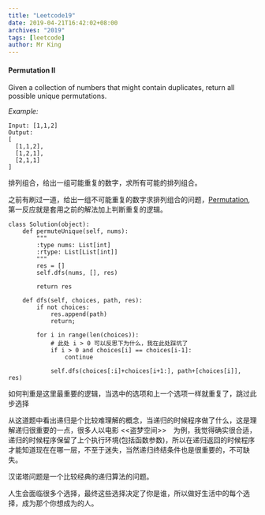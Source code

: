 ```yaml
---
title: "Leetcode19"
date: 2019-04-21T16:42:02+08:00
archives: "2019"
tags: [leetcode]
author: Mr King
---
```



#### Permutation II

Given a collection of numbers that might contain duplicates, return all possible unique permutations.

*Example:*

```
Input: [1,1,2]
Output:
[
  [1,1,2],
  [1,2,1],
  [2,1,1]
]
```

排列组合，给出一组可能重复的数字，求所有可能的排列组合。

之前有刷过一道，给出一组不可能重复的数字求排列组合的问题，[Permutation](https://hurryking.github.io/2019/03/leetcode09/), 第一反应就是套用之前的解法加上判断重复的逻辑。

```
class Solution(object):
    def permuteUnique(self, nums):
        """
        :type nums: List[int]
        :rtype: List[List[int]]
        """
        res = []
        self.dfs(nums, [], res)
        
        return res
    
    def dfs(self, choices, path, res):
        if not choices:
            res.append(path)
            return;
        
        for i in range(len(choices)):
        	# 此处 i > 0 可以反思下为什么，我在此处踩坑了
        	if i > 0 and choices[i] == choices[i-1]:
                continue
            
            self.dfs(choices[:i]+choices[i+1:], path+[choices[i]], res)

```

如何判重是这里最重要的逻辑，当选中的选项和上一个选项一样就重复了，跳过此步选择

从这道题中看出递归是个比较难理解的概念，当递归的时候程序做了什么，这是理解递归很重要的一点，很多人以电影 <<盗梦空间>>　为例，我觉得确实很合适，递归的时候程序保留了上个执行环境(包括函数参数)，所以在递归返回的时候程序才能知道现在在哪一层，不至于迷失，当然递归终结条件也是很重要的，不可缺失。

汉诺塔问题是一个比较经典的递归算法的问题。

>
人生会面临很多个选择，最终这些选择决定了你是谁，所以做好生活中的每个选择，成为那个你想成为的人。